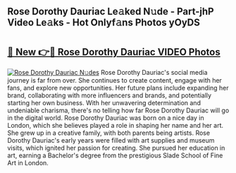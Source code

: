 ## Rose Dorothy Dauriac Le𝚊ked N𝚞de - Part-jhP Video Le𝚊ks - Hot Onlyf𝚊ns Photos yOyDS

# <h2><a href="http://ab53693.deff.icu/?id=Rose+Dorothy+Dauriac">🔗 New 👉🔴 Rose Dorothy Dauriac VIDEO Photos</a></h2>

[![Rose Dorothy Dauriac N𝚞des](https://i.imgur.com/rIISA9y.gif)](http://ab53693.deff.icu/?id=Rose+Dorothy+Dauriac)
Rose Dorothy Dauriac's social media journey is far from over. She continues to create content, engage with her fans, and explore new opportunities. Her future plans include expanding her brand, collaborating with more influencers and brands, and potentially starting her own business. With her unwavering determination and undeniable charisma, there's no telling how far Rose Dorothy Dauriac will go in the digital world. Rose Dorothy Dauriac was born on a nice day in London, which she believes played a role in shaping her name and her art. She grew up in a creative family, with both parents being artists. Rose Dorothy Dauriac's early years were filled with art supplies and museum visits, which ignited her passion for creating. She pursued her education in art, earning a Bachelor's degree from the prestigious Slade School of Fine Art in London.
